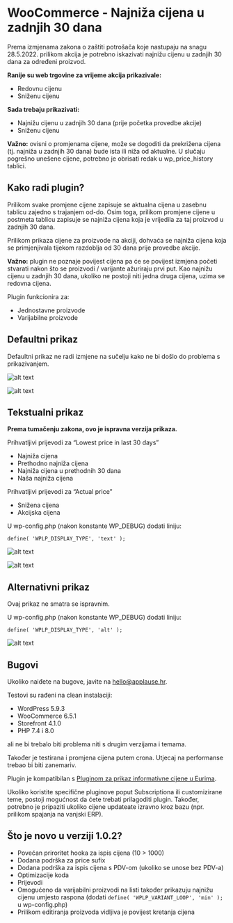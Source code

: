 # WooCommerce - Najniža cijena u zadnjih 30 dana

Prema izmjenama zakona o zaštiti potrošača koje nastupaju na snagu 28.5.2022. prilikom akcija je potrebno iskazivati najnižu cijenu u zadnjih 30 dana za određeni proizvod.

**Ranije su web trgovine za vrijeme akcija prikazivale:**

- Redovnu cijenu
- Sniženu cijenu

**Sada trebaju prikazivati:**

- Najnižu cijenu u zadnjih 30 dana (prije početka provedbe akcije)
- Sniženu cijenu

**Važno:** ovisni o promjenama cijene, može se dogoditi da prekrižena cijena (tj. najniža u zadnjih 30 dana) bude ista ili niža od aktualne. U slučaju pogrešno unešene cijene, potrebno je obrisati redak u wp_price_history tablici.


## Kako radi plugin?

Prilikom svake promjene cijene zapisuje se aktualna cijena u zasebnu tablicu zajedno s trajanjem od-do. Osim toga, prilikom promjene cijene u postmeta tablicu zapisuje se najniža cijena koja je vrijedila za taj proizvod u zadnjih 30 dana.

Prilikom prikaza cijene za proizvode na akciji, dohvaća se najniža cijena koja se primjenjivala tijekom razdoblja od 30 dana prije provedbe akcije.

**Važno:** plugin ne poznaje povijest cijena pa će se povijest izmjena početi stvarati nakon što se proizvodi / varijante ažuriraju prvi put. Kao najnižu cijenu u zadnjih 30 dana, ukoliko ne postoji niti jedna druga cijena, uzima se redovna cijena.

Plugin funkcionira za:

- Jednostavne proizvode
- Varijabilne proizvode


## Defaultni prikaz

Defaultni prikaz ne radi izmjene na sučelju kako ne bi došlo do problema s prikazivanjem.

![alt text](https://api.applause.hr/lowest-price/01-regular-listing.png "Listing")

![alt text](https://api.applause.hr/lowest-price/02-regular-single.png "Single")

## Tekstualni prikaz

**Prema tumačenju zakona, ovo je ispravna verzija prikaza.**

Prihvatljivi prijevodi za “Lowest price in last 30 days”

- Najniža cijena
- Prethodno najniža cijena
- Najniža cijena u prethodnih 30 dana
- Naša najniža cijena

Prihvatljivi prijevodi za “Actual price”

- Snižena cijena
- Akcijska cijena

U wp-config.php (nakon konstante WP_DEBUG) dodati liniju:
```
define( 'WPLP_DISPLAY_TYPE', 'text' );
```

![alt text](https://api.applause.hr/lowest-price/03-text-listing.png "Listing")

![alt text](https://api.applause.hr/lowest-price/04-text-single.png "Single")

## Alternativni prikaz

Ovaj prikaz ne smatra se ispravnim.

U wp-config.php (nakon konstante WP_DEBUG) dodati liniju:
```
define( 'WPLP_DISPLAY_TYPE', 'alt' );
```

![alt text](https://api.applause.hr/lowest-price/05-alt-single.png "Single")

## Bugovi

Ukoliko naiđete na bugove, javite na hello@applause.hr.

Testovi su rađeni na clean instalaciji:

- WordPress 5.9.3
- WooCommerce 6.5.1
- Storefront 4.1.0
- PHP 7.4 i 8.0

ali ne bi trebalo biti problema niti s drugim verzijama i temama.

Također je testirana i promjena cijena putem crona. Utjecaj na performanse trebao bi biti zanemariv.

Plugin je kompatibilan s [Pluginom za prikaz informativne cijene u Eurima](https://media-x.hr/woocommerce-prikaz-informativne-cijene-u-eurima/).

Ukoliko koristite specifične pluginove poput Subscriptiona ili customizirane teme, postoji mogućnost da ćete trebati prilagoditi plugin. Također, potrebno je pripaziti ukoliko cijene updateate izravno kroz bazu (npr. prilikom spajanja na vanjski ERP).

## Što je novo u verziji 1.0.2?

- Povećan priroritet hooka za ispis cijena (10 > 1000)
- Dodana podrška za price sufix
- Dodana podrška za ispis cijena s PDV-om (ukoliko se unose bez PDV-a)
- Optimizacije koda
- Prijevodi
- Omogućeno da varijabilni proizvodi na listi također prikazuju najnižu cijenu umjesto raspona (dodati `define( 'WPLP_VARIANT_LOOP', 'min' );` u wp-config.php)
- Prilikom editiranja proizvoda vidljiva je povijest kretanja cijena
